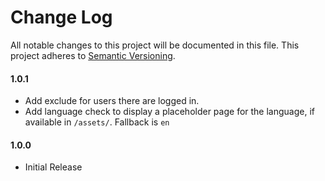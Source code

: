 # Change Log
All notable changes to this project will be documented in this file. This project adheres to [Semantic Versioning](http://semver.org/).

#### 1.0.1
 * Add exclude for users there are logged in.
 * Add language check to display a placeholder page for the language, if available in `/assets/`. Fallback is `en`
 
#### 1.0.0
 * Initial Release
